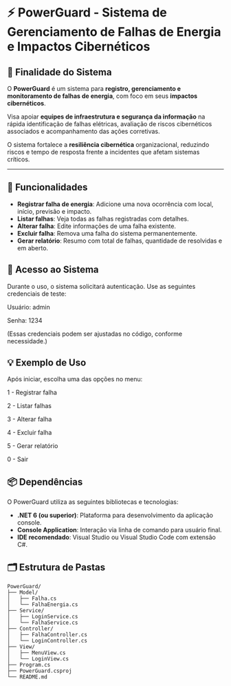 # ⚡ PowerGuard - Sistema de Gerenciamento de Falhas de Energia e Impactos Cibernéticos

## 📖 Finalidade do Sistema

O **PowerGuard** é um sistema para **registro, gerenciamento e monitoramento de falhas de energia**, com foco em seus **impactos cibernéticos**.

Visa apoiar **equipes de infraestrutura e segurança da informação** na rápida identificação de falhas elétricas, avaliação de riscos cibernéticos associados e acompanhamento das ações corretivas.

O sistema fortalece a **resiliência cibernética** organizacional, reduzindo riscos e tempo de resposta frente a incidentes que afetam sistemas críticos.

---

## 🚀 Funcionalidades

- **Registrar falha de energia**: Adicione uma nova ocorrência com local, início, previsão e impacto.
- **Listar falhas**: Veja todas as falhas registradas com detalhes.
- **Alterar falha**: Edite informações de uma falha existente.
- **Excluir falha**: Remova uma falha do sistema permanentemente.
- **Gerar relatório**: Resumo com total de falhas, quantidade de resolvidas e em aberto.

## 🔑 Acesso ao Sistema
Durante o uso, o sistema solicitará autenticação. Use as seguintes credenciais de teste:

Usuário: admin

Senha: 1234

(Essas credenciais podem ser ajustadas no código, conforme necessidade.)

## 💡 Exemplo de Uso
Após iniciar, escolha uma das opções no menu:

1 - Registrar falha

2 - Listar falhas

3 - Alterar falha

4 - Excluir falha

5 - Gerar relatório

0 - Sair

## 📦 Dependências

O PowerGuard utiliza as seguintes bibliotecas e tecnologias:
- **.NET 6 (ou superior)**: Plataforma para desenvolvimento da aplicação console.
- **Console Application**: Interação via linha de comando para usuário final.
- **IDE recomendado**: Visual Studio ou Visual Studio Code com extensão C#.

## 🗂️ Estrutura de Pastas

```plaintext
PowerGuard/
├── Model/
│   ├── Falha.cs               
│   └── FalhaEnergia.cs                
├── Service/
│   ├── LoginService.cs         
│   └── FalhaService.cs          
├── Controller/
│   ├── FalhaController.cs      
│   └── LoginController.cs       
├── View/          
│   ├── MenuView.cs            
│   └── LoginView.cs            
├── Program.cs                  
├── PowerGuard.csproj             
└── README.md                   
```


